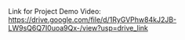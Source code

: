 Link for Project Demo Video:
https://drive.google.com/file/d/1RyGVPhw84kJ2JB-LW9sQ6Q7I0uoa9Qx-/view?usp=drive_link